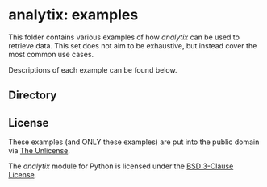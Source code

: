 # analytix: examples

This folder contains various examples of how *analytix* can be used to retrieve data. This set does not aim to be exhaustive, but instead cover the most common use cases.

Descriptions of each example can be found below.

## Directory

## License

These examples (and ONLY these examples) are put into the public domain via [The Unlicense](https://github.com/parafoxia/analytix/blob/main/examples/LICENSE).

The *analytix* module for Python is licensed under the [BSD 3-Clause License](https://github.com/parafoxia/analytix/blob/main/LICENSE).
